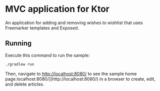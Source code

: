 # MVC application for Ktor

An application for adding and removing wishes to wishlist that uses Freemarker templates and Exposed.

## Running

Execute this command to run the sample:

```bash
./gradlew run
```

Then, navigate to [http://localhost:8080/](http://localhost:8080/) to see the sample home page.localhost:8080/](http://localhost:8080/) in a browser to create, edit, and delete articles.